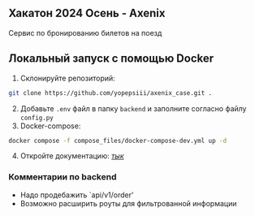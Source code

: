 ## Хакатон 2024 Осень - Axenix
Сервис по бронированию билетов на поезд  

## Локальный запуск с помощью Docker
1. Склонируйте репозиторий:
```bash
git clone https://github.com/yopepsiii/axenix_case.git .
```
2. Добавьте `.env` файл в папку `backend` и заполните согласно файлу `config.py`
3. Docker-compose:
```bash
docker compose -f compose_files/docker-compose-dev.yml up -d
```
4. Откройте документацию: [*тык*](http://localhost/api/v1/docs)

### Комментарии по backend  
- Надо продебажить `api/v1/order'  
- Возможно расширить роуты для фильтрованной информации
